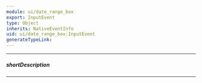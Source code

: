 ```yaml
---
module: ui/date_range_box
export: InputEvent
type: Object
inherits: NativeEventInfo
uid: ui/date_range_box:InputEvent
generateTypeLink: 
---
```

---
##### shortDescription
<!-- Description goes here -->

---
<!-- Description goes here -->